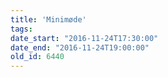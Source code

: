 ```yaml
---
title: 'Minimøde'
tags:
date_start: "2016-11-24T17:30:00"
date_end: "2016-11-24T19:00:00"
old_id: 6440
---
```


